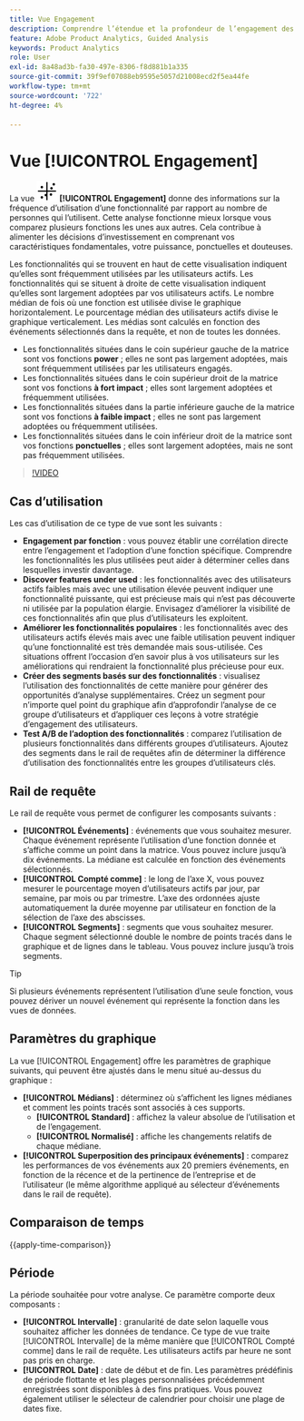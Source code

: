 ```yaml
---
title: Vue Engagement
description: Comprendre l’étendue et la profondeur de l’engagement des fonctionnalités.
feature: Adobe Product Analytics, Guided Analysis
keywords: Product Analytics
role: User
exl-id: 8a48ad3b-fa30-497e-8306-f8d881b1a335
source-git-commit: 39f9ef07088eb9595e5057d21008ecd2f5ea44fe
workflow-type: tm+mt
source-wordcount: '722'
ht-degree: 4%

---
```


# Vue [!UICONTROL Engagement]

La vue ![EngagementGraph](/help/assets/icons/EngagementGraph.svg) **[!UICONTROL Engagement]** donne des informations sur la fréquence d’utilisation d’une fonctionnalité par rapport au nombre de personnes qui l’utilisent. Cette analyse fonctionne mieux lorsque vous comparez plusieurs fonctions les unes aux autres. Cela contribue à alimenter les décisions d’investissement en comprenant vos caractéristiques fondamentales, votre puissance, ponctuelles et douteuses.

Les fonctionnalités qui se trouvent en haut de cette visualisation indiquent qu’elles sont fréquemment utilisées par les utilisateurs actifs. Les fonctionnalités qui se situent à droite de cette visualisation indiquent qu’elles sont largement adoptées par vos utilisateurs actifs. Le nombre médian de fois où une fonction est utilisée divise le graphique horizontalement. Le pourcentage médian des utilisateurs actifs divise le graphique verticalement. Les médias sont calculés en fonction des événements sélectionnés dans la requête, et non de toutes les données.

* Les fonctionnalités situées dans le coin supérieur gauche de la matrice sont vos fonctions **power** ; elles ne sont pas largement adoptées, mais sont fréquemment utilisées par les utilisateurs engagés.
* Les fonctionnalités situées dans le coin supérieur droit de la matrice sont vos fonctions **à fort impact** ; elles sont largement adoptées et fréquemment utilisées.
* Les fonctionnalités situées dans la partie inférieure gauche de la matrice sont vos fonctions **à faible impact** ; elles ne sont pas largement adoptées ou fréquemment utilisées.
* Les fonctionnalités situées dans le coin inférieur droit de la matrice sont vos fonctions **ponctuelles** ; elles sont largement adoptées, mais ne sont pas fréquemment utilisées.

>[!VIDEO](https://video.tv.adobe.com/v/3429489/&learn=on)

## Cas d’utilisation

Les cas d’utilisation de ce type de vue sont les suivants :

* **Engagement par fonction** : vous pouvez établir une corrélation directe entre l’engagement et l’adoption d’une fonction spécifique. Comprendre les fonctionnalités les plus utilisées peut aider à déterminer celles dans lesquelles investir davantage.
* **Discover features under used** : les fonctionnalités avec des utilisateurs actifs faibles mais avec une utilisation élevée peuvent indiquer une fonctionnalité puissante, qui est précieuse mais qui n’est pas découverte ni utilisée par la population élargie. Envisagez d’améliorer la visibilité de ces fonctionnalités afin que plus d’utilisateurs les exploitent.
* **Améliorer les fonctionnalités populaires** : les fonctionnalités avec des utilisateurs actifs élevés mais avec une faible utilisation peuvent indiquer qu’une fonctionnalité est très demandée mais sous-utilisée. Ces situations offrent l’occasion d’en savoir plus à vos utilisateurs sur les améliorations qui rendraient la fonctionnalité plus précieuse pour eux.
* **Créer des segments basés sur des fonctionnalités** : visualisez l’utilisation des fonctionnalités de cette manière pour générer des opportunités d’analyse supplémentaires. Créez un segment pour n’importe quel point du graphique afin d’approfondir l’analyse de ce groupe d’utilisateurs et d’appliquer ces leçons à votre stratégie d’engagement des utilisateurs.
* **Test A/B de l’adoption des fonctionnalités** : comparez l’utilisation de plusieurs fonctionnalités dans différents groupes d’utilisateurs. Ajoutez des segments dans le rail de requêtes afin de déterminer la différence d’utilisation des fonctionnalités entre les groupes d’utilisateurs clés.

## Rail de requête

Le rail de requête vous permet de configurer les composants suivants :

* **[!UICONTROL Événements]** : événements que vous souhaitez mesurer. Chaque événement représente l’utilisation d’une fonction donnée et s’affiche comme un point dans la matrice. Vous pouvez inclure jusqu’à dix événements. La médiane est calculée en fonction des événements sélectionnés.
* **[!UICONTROL Compté comme]** : le long de l’axe X, vous pouvez mesurer le pourcentage moyen d’utilisateurs actifs par jour, par semaine, par mois ou par trimestre. L’axe des ordonnées ajuste automatiquement la durée moyenne par utilisateur en fonction de la sélection de l’axe des abscisses.
* **[!UICONTROL Segments]** : segments que vous souhaitez mesurer. Chaque segment sélectionné double le nombre de points tracés dans le graphique et de lignes dans le tableau. Vous pouvez inclure jusqu’à trois segments.

>[!TIP]
>
>Si plusieurs événements représentent l’utilisation d’une seule fonction, vous pouvez dériver un nouvel événement qui représente la fonction dans les vues de données.

## Paramètres du graphique

La vue [!UICONTROL Engagement] offre les paramètres de graphique suivants, qui peuvent être ajustés dans le menu situé au-dessus du graphique :

* **[!UICONTROL Médians]** : déterminez où s’affichent les lignes médianes et comment les points tracés sont associés à ces supports.
   * **[!UICONTROL Standard]** : affichez la valeur absolue de l’utilisation et de l’engagement.
   * **[!UICONTROL Normalisé]** : affiche les changements relatifs de chaque médiane.
* **[!UICONTROL Superposition des principaux événements]** : comparez les performances de vos événements aux 20 premiers événements, en fonction de la récence et de la pertinence de l’entreprise et de l’utilisateur (le même algorithme appliqué au sélecteur d’événements dans le rail de requête).

## Comparaison de temps

{{apply-time-comparison}}

## Période

La période souhaitée pour votre analyse. Ce paramètre comporte deux composants :

* **[!UICONTROL Intervalle]** : granularité de date selon laquelle vous souhaitez afficher les données de tendance. Ce type de vue traite [!UICONTROL Intervalle] de la même manière que [!UICONTROL Compté comme] dans le rail de requête. Les utilisateurs actifs par heure ne sont pas pris en charge.
* **[!UICONTROL Date]** : date de début et de fin. Les paramètres prédéfinis de période flottante et les plages personnalisées précédemment enregistrées sont disponibles à des fins pratiques. Vous pouvez également utiliser le sélecteur de calendrier pour choisir une plage de dates fixe.
